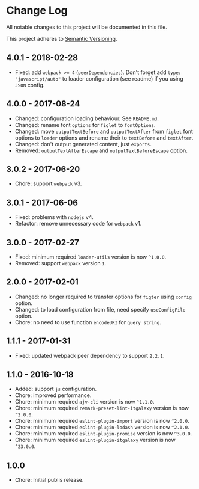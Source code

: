 # Change Log

All notable changes to this project will be documented in this file.

This project adheres to [Semantic Versioning](http://semver.org).

## 4.0.1 - 2018-02-28

* Fixed: add `webpack >= 4` (`peerDependencies`). Don't forget add `type: "javascript/auto"` to loader configuration (see readme) if you using `JSON` config.

## 4.0.0 - 2017-08-24

* Changed: configuration loading behaviour. See `README.md`.
* Changed: rename font `options` for `figlet` to `fontOptions`.
* Changed: move `outputTextBefore` and `outputTextAfter` from `figlet` font options to `loader` options and rename their to `textBefore` and `textAfter`.
* Changed: don't output generated content, just `exports`.
* Removed: `outputTextAfterEscape` and `outputTextBeforeEscape` option.

## 3.0.2 - 2017-06-20

* Chore: support `webpack` v3.

## 3.0.1 - 2017-06-06

* Fixed: problems with `nodejs` v4.
* Refactor: remove unnecessary code for `webpack` v1.

## 3.0.0 - 2017-02-27

* Fixed: minimum required `loader-utils` version is now `^1.0.0`.
* Removed: support `webpack` version `1`.

## 2.0.0 - 2017-02-01

* Changed: no longer required to transfer options for `figter` using `config` option.
* Changed: to load configuration from file, need specify `useConfigFile` option.
* Chore: no need to use function `encodeURI` for `query string`.

## 1.1.1 - 2017-01-31

* Fixed: updated webpack peer dependency to support `2.2.1`.

## 1.1.0 - 2016-10-18

* Added: support `js` configuration.
* Chore: improved performance.
* Chore: minimum required `ajv-cli` version is now `^1.1.0`.
* Chore: minimum required `remark-preset-lint-itgalaxy` version is now `^2.0.0`.
* Chore: minimum required `eslint-plugin-import` version is now `^2.0.0`.
* Chore: minimum required `eslint-plugin-lodash` version is now `^2.1.0`.
* Chore: minimum required `eslint-plugin-promise` version is now `^3.0.0`.
* Chore: minimum required `eslint-plugin-itgalaxy` version is now `^23.0.0`.

## 1.0.0

* Chore: Initial publis release.
